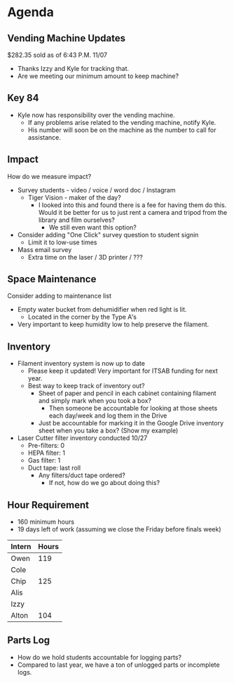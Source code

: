 # Agenda

## Vending Machine Updates
$282.35 sold as of 6:43 P.M. 11/07
- Thanks Izzy and Kyle for tracking that.
- Are we meeting our minimum amount to keep machine?

## Key 84
- Kyle now has responsibility over the vending machine.
  - If any problems arise related to the vending machine, notify Kyle.
  - His number will soon be on the machine as the number to call for assistance.

## Impact
How do we measure impact?
- Survey students - video / voice / word doc / Instagram
    - Tiger Vision - maker of the day?
      - I looked into this and found there is a fee for having them do this. Would it be better for us to just rent a camera and tripod from the library and film ourselves?
        - We still even want this option?
- Consider adding "One Click" survey question to student signin
    - Limit it to low-use times
- Mass email survey
    - Extra time on the laser / 3D printer / ???

## Space Maintenance
Consider adding to maintenance list
- Empty water bucket from dehumidifier when red light is lit.
  - Located in the corner by the Type A's
- Very important to keep humidity low to help preserve the filament.

## Inventory
- Filament inventory system is now up to date
  - Please keep it updated! Very important for ITSAB funding for next year.
  - Best way to keep track of inventory out?
    - Sheet of paper and pencil in each cabinet containing filament and simply mark when you took a box?
      - Then someone be accountable for looking at those sheets each day/week and log them in the Drive
    - Just be accountable for marking it in the Google Drive inventory sheet when you take a box? (Show my example)
- Laser Cutter filter inventory conducted 10/27
  - Pre-filters: 0
  - HEPA filter: 1
  - Gas filter: 1
  - Duct tape: last roll
    - Any filters/duct tape ordered?
      - If not, how do we go about doing this?


## Hour Requirement
- 160 minimum hours
- 19 days left of work (assuming we close the Friday before finals week)

| Intern | Hours |
|:-------|:------|
| Owen   | 119   |
| Cole   |       |
| Chip   | 125   |
| Alis   |       |
| Izzy   |       |
| Alton  | 104   |

## Parts Log
- How do we hold students accountable for logging parts?
- Compared to last year, we have a ton of unlogged parts or incomplete logs.
